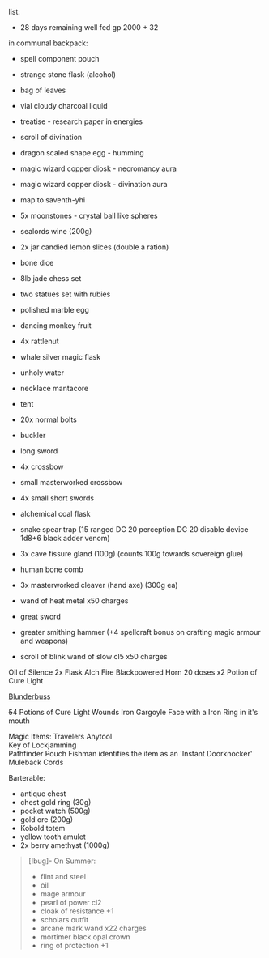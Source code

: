 
list: 
- 28 days remaining well fed 
gp 2000 + 32

in communal backpack: 
- spell component pouch 
- strange stone flask (alcohol) 
- bag of leaves 
- vial cloudy charcoal liquid 
- treatise - research paper in energies 
- scroll of divination 
- dragon scaled shape egg - humming 
- magic wizard copper diosk - necromancy aura 
- magic wizard copper diosk - divination aura 
- map to saventh-yhi 
- 5x moonstones - crystal ball like spheres 
- sealords wine (200g) 
- 2x jar candied lemon slices (double a ration) 
- bone dice 
- 8lb jade chess set
- two statues set with rubies 
- polished marble egg 
- dancing monkey fruit 
- 4x rattlenut 
- whale silver magic flask 
- unholy water 
- necklace mantacore 
- tent 
- 20x normal bolts 
- buckler 
- long sword 
- 4x crossbow 
- small masterworked crossbow 
- 4x small short swords 
- alchemical coal flask 
- snake spear trap (15 ranged DC 20 perception DC 20 disable device 1d8+6 black adder venom) 

- 3x cave fissure gland (100g) (counts 100g towards sovereign glue) 
- human bone comb 
- 3x masterworked cleaver (hand axe) (300g ea) 
- wand of heat metal x50 charges 
- great sword 
- greater smithing hammer (+4 spellcraft bonus on crafting magic armour and weapons) 
- scroll of blink wand of slow cl5 x50 charges 



Oil of Silence
2x Flask Alch Fire
Blackpowered Horn 20 doses x2
Potion of Cure Light


[Blunderbuss](app://obsidian.md/Blunderbuss)  

~~5~~4 Potions of Cure Light Wounds
Iron Gargoyle Face with a Iron Ring in it's mouth  

Magic Items:
Travelers Anytool  
Key of Lockjamming  
Pathfinder Pouch
Fishman identifies the item as an 'Instant Doorknocker'  
Muleback Cords  

Barterable:
- antique chest
- chest gold ring (30g) 
- pocket watch (500g) 
- gold ore (200g)
- Kobold totem 
- yellow tooth amulet 
- 2x berry amethyst (1000g)


>[!bug]- On Summer: 
>- flint and steel 
>- oil 
>- mage armour 
>- pearl of power cl2 
>- cloak of resistance +1 
>- scholars outfit 
>- arcane mark wand x22 charges 
>- mortimer black opal crown 
>- ring of protection +1 